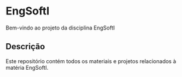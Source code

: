 # EngSoftI

Bem-vindo ao projeto da disciplina EngSoftI

## Descrição

Este repositório contém todos os materiais e projetos relacionados à matéria EngSoftI.
